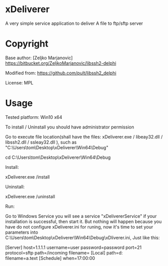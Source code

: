 # xDeliverer
A very simple service application to deliver A file to ftp/sftp server

# Copyright
Base author: [Zeljko Marjanovic] https://bitbucket.org/ZeljkoMarjanovic/libssh2-delphi

Modified from: https://github.com/pult/libssh2_delphi

License: MPL

# Usage
Tested platform: Win10 x64

To install / Uninstall you should have administrator permission

Go to execute file location(shall have the files: xDeliverer.exe / libeay32.dll / libssh2.dll / ssleay32.dll ), such as "C:\Users\tom\Desktop\xDeliverer\Win64\Debug"

cd C:\Users\tom\Desktop\xDeliverer\Win64\Debug

Install:

xDeliverer.exe /install

Uninstall:

xDeliverer.exe /uninstall

Run:

Go to Windows Service you will see a service "xDelivererService" if your installation is successful, then start it.
But nothing will happen because you have do not configure xDeliverer.ini for runing, now it's time to set your parameters into C:\Users\tom\Desktop\xDeliverer\Win64\Debug\xDliverer.ini,
Just like this:

[Server]
host=1.1.1.1
username=user
password=password
port=21
protocol=sftp
path=/incoming
filename=
[Local]
path=d:\
filename=a.text
[Schedule]
when=17:00:00

